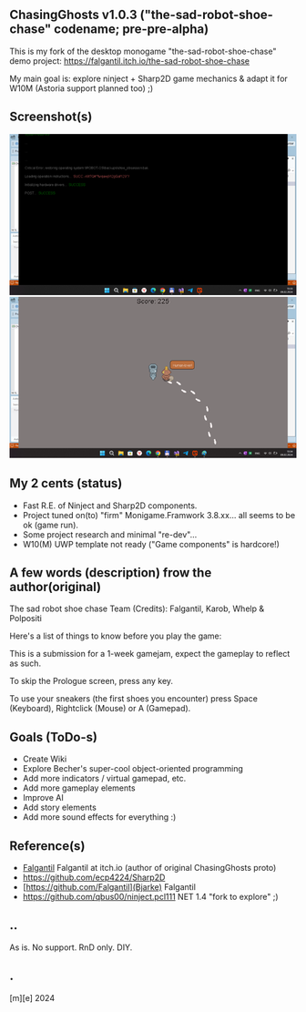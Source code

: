 ## ChasingGhosts v1.0.3 ("the-sad-robot-shoe-chase" codename; pre-pre-alpha)


This is my fork of the desktop monogame "the-sad-robot-shoe-chase" demo project:
https://falgantil.itch.io/the-sad-robot-shoe-chase

My main goal is: explore ninject + Sharp2D game mechanics & adapt it for W10M (Astoria support planned too) ;)

## Screenshot(s)

![](Images/shot01.png)
![](Images/shot02.png)


## My 2 cents (status)
- Fast R.E. of Ninject and Sharp2D components. 
- Project tuned on(to) "firm" Monigame.Framwork 3.8.xx... all seems to be ok (game run).
- Some project research and minimal "re-dev"...
- W10(M) UWP template not ready ("Game components" is hardcore!)

## A few words (description) frow the author(original)

The sad robot shoe chase
Team (Credits): Falgantil, Karob, Whelp & Polpositi

Here's a list of things to know before you play the game:

This is a submission for a 1-week gamejam, expect the gameplay to reflect as such.


To skip the Prologue screen, press any key.

To use your sneakers (the first shoes you encounter) press Space (Keyboard), Rightclick (Mouse) or A (Gamepad).


## Goals (ToDo-s)
- Create Wiki
- Explore Becher's super-cool object-oriented programming
- Add more indicators / virtual gamepad, etc.
- Add more gameplay elements
- Improve AI
- Add story elements
- Add more sound effects for everything :)

## Reference(s)
- [Falgantil](https://falgantil.itch.io/) Falgantil at itch.io (author of original ChasingGhosts proto)
- https://github.com/ecp4224/Sharp2D
- [https://github.com/Falgantil](Bjarke) Falgantil
- https://github.com/qbus00/ninject.pcl111  NET 1.4 "fork to explore" ;) 

## ..
As is. No support. RnD only. DIY.

## .
[m][e] 2024

